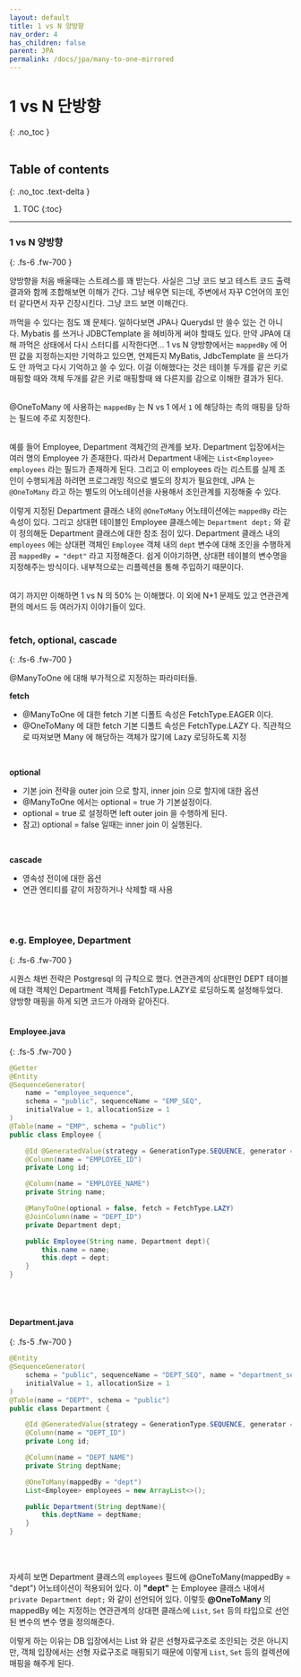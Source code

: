 ```yaml
---
layout: default
title: 1 vs N 양방향
nav_order: 4
has_children: false
parent: JPA
permalink: /docs/jpa/many-to-one-mirrored
---
```



# 1 vs N 단방향
{: .no_toc }
<br>
<br>

## Table of contents
{: .no_toc .text-delta }

1. TOC
{:toc}

---

### 1 vs N 양방향
{: .fs-6 .fw-700 }

양방향을 처음 배울때는 스트레스를 꽤 받는다. 사실은 그냥 코드 보고 테스트 코드 출력결과와 함께 조합해보면 이해가 간다. 그냥 배우면 되는데, 주변에서 자꾸 C언어의 포인터 같다면서 자꾸 긴장시킨다. 그냥 코드 보면 이해간다.
<br>

까먹을 수 있다는 점도 꽤 문제다. 일하다보면 JPA나 Querydsl 만 쓸수 있는 건 아니다. Mybatis 를 쓰거나 JDBCTemplate 을 헤비하게 써야 할때도 있다. 만약 JPA에 대해 까먹은 상태에서 다시 스터디를 시작한다면... 1 vs N 양방향에서는 `mappedBy` 에 어떤 값을 지정하는지만 기억하고 있으면, 언제든지 MyBatis, JdbcTemplate 을 쓰다가도 안 까먹고 다시 기억하고 쓸 수 있다. 이걸 이해했다는 것은 테이블 두개를 같은 키로 매핑할 때와 객체 두개를 같은 키로 매핑할때 왜 다른지를 감으로 이해한 결과가 된다.<br>
<br>

@OneToMany 에 사용하는 `mappedBy` 는 N vs 1 에서 `1` 에 해당하는 측의 매핑을 당하는 필드에 주로 지정한다.<br>
<br>

예를 들어 Employee, Department 객체간의 관계를 보자. Department 입장에서는 여러 명의 Employee 가 존재한다. 따라서 Department 내에는 `List<Employee> employees` 라는 필드가 존재하게 된다. 그리고 이 employees 라는 리스트를 실제 조인이 수행되게끔 하려면 프로그래밍 적으로 별도의 장치가 필요한데, JPA 는 `@OneToMany` 라고 하는 별도의 어노테이션을 사용해서 조인관계를 지정해줄 수 있다.
<br>

이렇게 지정된 Department 클래스 내의 `@OneToMany` 어노테이션에는 `mappedBy` 라는 속성이 있다. 그리고 상대편 테이블인 Employee 클래스에는 `Department dept;` 와 같이 정의해둔 Department 클래스에 대한 참조 점이 있다. Department 클래스 내의 `employees` 에는 상대편 객체인 `Employee` 객체 내의 `dept` 변수에 대해 조인을 수행하게 끔 `mappedBy = "dept"` 라고 지정해준다. 쉽게 이야기하면, 상대편 테이블의 변수명을 지정해주는 방식이다. 내부적으로는 리플렉션을 통해 주입하기 때문이다.
<br>
<br>

여기 까지만 이해하면 1 vs N 의 50% 는 이해했다. 이 외에 N+1 문제도 있고 연관관계 편의 메서드 등 여러가지 이야기들이 있다.
<br>
<br>

### fetch, optional, cascade
{: .fs-6 .fw-700 }

@ManyToOne 에 대해 부가적으로 지정하는 파라미터들.

**fetch**
- @ManyToOne 에 대한 fetch 기본 디폴트 속성은 FetchType.EAGER 이다.
- @OneToMany 에 대한 fetch 기본 디폴트 속성은 FetchType.LAZY 다.
직관적으로 따져보면 Many 에 해당하는 객체가 많기에 Lazy 로딩하도록 지정
<br>

**optional**
- 기본 join 전략을 outer join 으로 할지, inner join 으로 할지에 대한 옵션
- @ManyToOne 에서는 optional = true 가 기본설정이다. 
- optional = true 로 설정하면 left outer join 을 수행하게 된다.
- 참고) optional = false 일때는 inner join 이 실행된다.
<br>

**cascade**
- 영속성 전이에 대한 옵션
- 연관 엔티티를 같이 저장하거나 삭제할 때 사용
<br>
<br>

### e.g. Employee, Department
{: .fs-6 .fw-700 }

시퀀스 채번 전략은 Postgresql 의 규칙으로 했다.
연관관계의 상대편인 DEPT 테이블에 대한 객체인 Department 객체를 FetchType.LAZY로 로딩하도록 설정해두었다.
<br>
양방향 매핑을 하게 되면 코드가 아래와 같아진다.
<br>
<br>

#### Employee.java
{: .fs-5 .fw-700 }

```java
@Getter
@Entity
@SequenceGenerator(
    name = "employee_sequence",
    schema = "public", sequenceName = "EMP_SEQ",
    initialValue = 1, allocationSize = 1
)
@Table(name = "EMP", schema = "public")
public class Employee {

    @Id @GeneratedValue(strategy = GenerationType.SEQUENCE, generator = "employee_sequence")
    @Column(name = "EMPLOYEE_ID")
    private Long id;

    @Column(name = "EMPLOYEE_NAME")
    private String name;

    @ManyToOne(optional = false, fetch = FetchType.LAZY)
    @JoinColumn(name = "DEPT_ID")
    private Department dept;

    public Employee(String name, Department dept){
        this.name = name;
        this.dept = dept;
    }
}
```

<br>
<br>

#### Department.java
{: .fs-5 .fw-700 }

```java
@Entity
@SequenceGenerator(
    schema = "public", sequenceName = "DEPT_SEQ", name = "department_seq",
    initialValue = 1, allocationSize = 1
)
@Table(name = "DEPT", schema = "public")
public class Department {

    @Id @GeneratedValue(strategy = GenerationType.SEQUENCE, generator = "department_seq")
    @Column(name = "DEPT_ID")
    private Long id;

    @Column(name = "DEPT_NAME")
    private String deptName;

    @OneToMany(mappedBy = "dept")
    List<Employee> employees = new ArrayList<>();

    public Department(String deptName){
        this.deptName = deptName;
    }
}
```
<br>
<br>

자세히 보면 Department 클래스의 `employees` 필드에 @OneToMany(mappedBy = "dept") 어노테이션이 적용되어 있다. 이 **"dept"** 는 Employee 클래스 내에서 `private Department dept;` 와 같이 선언되어 있다. 이렇듯 **@OneToMany** 의 mappedBy 에는 지정하는 연관관계의 상대편 클래스에 `List`, `Set` 등의 타입으로 선언된 변수의 변수 명을 정의해준다.
<br>

이렇게 하는 이유는 DB 입장에서는 List 와 같은 선형자료구조로 조인되는 것은 아니지만, 객체 입장에서는 선형 자료구조로 매핑되기 때문에 이렇게 `List`, `Set` 등의 컬렉션에 매핑을 해주게 된다.
<br>
<br>



